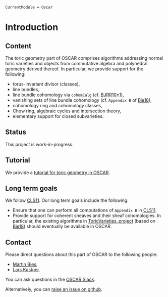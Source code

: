 ```@meta
CurrentModule = Oscar
```


# Introduction

## Content

The toric geometry part of OSCAR comprises algorithms addressing normal toric varieties
and objects from commutative algebra and polyhedral geometry derived thereof. In particular,
we provide support for the following:
- torus-invariant divisor (classes),
- line bundles,
- line bundle cohomology via `cohomCalg` (cf. [BJRR10*1](@cite)),
- vanishing sets of line bundle cohomology (cf. `Appendix B` of [Bie18](@cite)),
- cohomology ring and cohomology classes,
- Chow ring, algebraic cycles and intersection theory,
- elementary support for closed subvarieties.


## Status

This project is work-in-progress.


## Tutorial

We provide a [tutorial for toric geometry in OSCAR](https://nbviewer.org/github/oscar-system/oscar-website/blob/gh-pages/tutorials/ToricGeometryInOSCAR.ipynb).


## Long term goals

We follow [CLS11](@cite). Our long term goals include the following:
- Ensure that one can perform all computations of `Appendix B` in [CLS11](@cite).
- Provide support for coherent sheaves and their sheaf cohomologies. In particular, the existing algorithms in [ToricVarieties_project](https://github.com/homalg-project/ToricVarieties_project) (based on [Bie18](@cite)) should eventually be available in OSCAR.


## Contact

Please direct questions about this part of OSCAR to the following people:
* [Martin Bies](https://martinbies.github.io/),
* [Lars Kastner](https://lkastner.github.io/).

You can ask questions in the [OSCAR Slack](https://www.oscar-system.org/community/#slack).

Alternatively, you can [raise an issue on github](https://www.oscar-system.org/community/#how-to-report-issues).
